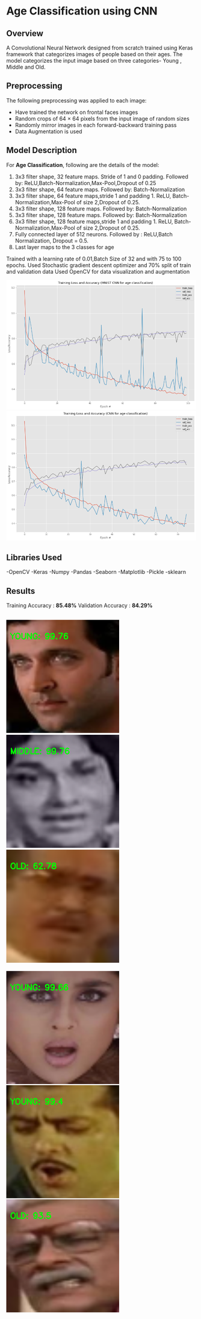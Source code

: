 
# Age Classification using CNN

## Overview
A Convolutional Neural Network designed from scratch trained using Keras framework that categorizes images of people based on their ages. 
The model categorizes the input image based on three categories- Young , Middle and Old. 

## Preprocessing
The following preprocessing was applied to each image:

- Have trained the network on frontal faces images
- Random crops of 64 × 64 pixels from the input image of random sizes
- Randomly mirror images in each forward-backward training pass
- Data Augmentation is used

## Model Description
For **Age Classification**, following are the details of the model: 

1. 3x3 filter shape, 32 feature maps. Stride of 1 and 0 padding. Followed by: ReLU,Batch-Normalization,Max-Pool,Dropout of 0.25
2. 3x3 filter shape, 64 feature maps. Followed by: Batch-Normalization
3. 3x3 filter shape, 64 feature maps,stride 1 and padding 1. ReLU, Batch-Normalization,Max-Pool of size 2,Dropout of 0.25.
4. 3x3 filter shape, 128 feature maps. Followed by: Batch-Normalization
5. 3x3 filter shape, 128 feature maps. Followed by: Batch-Normalization
6. 3x3 filter shape, 128 feature maps,stride 1 and padding 1. ReLU, Batch-Normalization,Max-Pool of size 2,Dropout of 0.25.
7. Fully connected layer of 512 neurons. Followed by : ReLU,Batch Normalization, Dropout = 0.5. 
8. Last layer maps to the 3 classes for age
  
Trained with a learning rate of 0.01,Batch Size of 32 and with 75 to 100 epochs.
Used Stochastic gradient descent optimizer and 70% split of train and validation data
Used OpenCV for data visualization and augmentation

![With 75 epochs](accuracy_loss_tradeoff_graphs/100epochs.png)
![With 100 epochs](accuracy_loss_tradeoff_graphs/75epochs.png)

## Libraries Used
-OpenCV
-Keras
-Numpy
-Pandas
-Seaborn
-Matplotlib
-Pickle
-sklearn

## Results

Training Accuracy : **85.48%**
Validation Accuracy : **84.29%**

![](output_images/sample_young_image.png)
![](output_images/sample_middle_image.png)
![](output_images/sample_old_image.png)
---
![](output_images/sample_young_image3.png)
![](output_images/sample_young_image2.png)
![](output_images/sample_old_image2.png)

